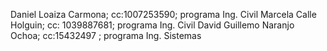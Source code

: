 Daniel Loaiza Carmona; cc:1007253590; programa Ing. Civil
Marcela Calle Holguin; cc: 1039887681; programa Ing. Civil
David Guillemo Naranjo Ochoa; cc:15432497 ; programa Ing. Sistemas
